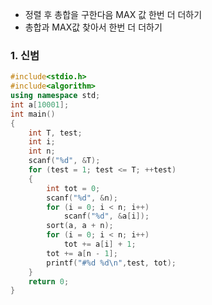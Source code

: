 * 정렬 후 총합을 구한다음 MAX 값 한번 더 더하기
* 총합과 MAX값 찾아서 한번 더 더하기

### 1. 신범

```c++
#include<stdio.h>
#include<algorithm>
using namespace std;
int a[10001];
int main()
{
	int T, test;
	int i;
	int n;
	scanf("%d", &T);
	for (test = 1; test <= T; ++test)
	{
		int tot = 0;
		scanf("%d", &n);
		for (i = 0; i < n; i++)
			scanf("%d", &a[i]);
		sort(a, a + n);
		for (i = 0; i < n; i++)
			tot += a[i] + 1;
		tot += a[n - 1];
		printf("#%d %d\n",test, tot);
	}
	return 0;
}
```

